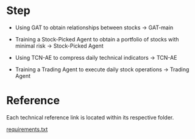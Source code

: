 # Step

- Using GAT to obtain relationships between stocks -> GAT-main

- Training a Stock-Picked Agent to obtain a portfolio of stocks with minimal risk -> Stock-Picked Agent

- Using TCN-AE to compress daily technical indicators -> TCN-AE

- Training a Trading Agent to execute daily stock operations -> Trading Agent



# Reference

Each technical reference link is located within its respective folder.

[requirements.txt](https://github.com/user-attachments/files/16596740/requirements.txt)
